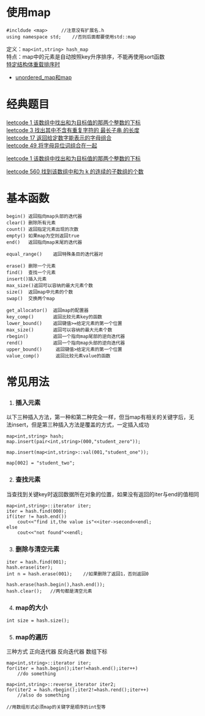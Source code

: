 # 使用map
```
#incldude <map>		//注意没有扩展名.h
using namespace std;	//否则后面都要使用std::map
```
定义：`map<int,string> hash_map`  
特点：map中的元素是自动按照key升序排序，不能再使用sort函数  
[特定结构体重载排序时](https://www.cnblogs.com/ZY-Dream/p/10037931.html)
- [unordered_map和map](https://blog.csdn.net/BillCYJ/article/details/78985895?utm_medium=distribute.pc_relevant.none-task-blog-BlogCommendFromMachineLearnPai2-2.channel_param&depth_1-utm_source=distribute.pc_relevant.none-task-blog-BlogCommendFromMachineLearnPai2-2.channel_param)
# 经典题目
[leetcode 1 该数组中找出和为目标值的那两个整数的下标](E:/English/GitHub_test/wal_destiny/leetcode/1-Two-Sum.md)  
[leetcode 3 找出其中不含有重复字符的 最长子串 的长度](E:\English\GitHub_test\wal_destiny\leetcode\3-Longest-Substring-Without-Repeating-Characters.md)  
[leetcode 17 返回给定数字能表示的字母组合](E:/English/GitHub_test/wal_destiny/leetcode/17-letter-combinations-of-a-phone-number.md)  
[leetcode 49 将字母异位词组合在一起](E:/English/GitHub_test/wal_destiny/leetcode/49-group-anagrams.md)  

[leetcode 1 该数组中找出和为目标值的那两个整数的下标](E:/English/GitHub_test/wal_destiny/leetcode/1-Two-Sum.md)  

[leetcode 560 找到该数组中和为 k 的连续的子数组的个数](E:/English/GitHub_test/wal_destiny/leetcode/560-Subarray-Sum-Equals-K.md)
# 基本函数
```
begin() 返回指向map头部的迭代器
clear() 删除所有元素
count() 返回指定元素出现的次数
empty() 如果map为空则返回true
end()   返回指向map末尾的迭代器

equal_range()    返回特殊条目的迭代器对

erase() 删除一个元素
find()  查找一个元素
insert()插入元素
max_size()返回可以容纳的最大元素个数
size()  返回map中元素的个数
swap()  交换两个map

get_allocator()  返回map的配置器
key_comp()       返回比较元素key的函数
lower_bound()    返回键值>=给定元素的第一个位置
max_size()       返回可以容纳的最大元素个数
rbegin()         返回一个指向map尾部的逆向迭代器
rend()           返回一个指向map头部的逆向迭代器
upper_bound()     返回键值>给定元素的第一个位置
value_comp()      返回比较元素value的函数
```
# 常见用法
1. ### 插入元素

以下三种插入方法，第一种和第二种完全一样，但当map有相关的关键字后，无法insert，但是第三种插入方法是覆盖的方式，一定插入成功
```
map<int,string> hash;
map.insert(pair<int,string>(000,"student_zero"));

map.insert(map<int,string>::val(001,"student_one"));

map[002] = "student_two";
```
2. ### 查找元素

当查找到关键key时返回数据所在对象的位置，如果没有返回的iter与end的值相同
```
map<int,string>::iterator iter;
iter = hash.find(000);
if(iter != hash.end())	
	cout<<"find it,the value is"<<iter->second<<endl;
else	
	cout<<"not found"<<endl;
```

3. ### 删除与清空元素
```
iter = hash.find(001);
hash.erase(iter);
int n = hash.erase(001);	//如果删除了返回1，否则返回0

hash.erase(hash.begin(),hash.end());
hash.clear();	//两句都是清空元素
```
4. ### map的大小
```
int size = hash.size();
```
5. ### map的遍历
三种方式 正向迭代器 反向迭代器 数组下标
```
map<int,string>::iterator iter;
for(iter = hash.begin();iter!=hash.end();iter++)
	//do something

map<int,string>::reverse_iterator iter2;
for(iter2 = hash.rbegin();iter2!=hash.rend();iter++)
	//also do something

//用数组形式必须map的关键字是顺序的int型等
```



